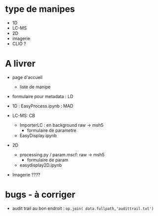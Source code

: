 # type de manipes
- 1D
- LC-MS
- 2D
- imagerie
- CLIO ?

# A livrer
- page d'accueil
    - liste de manipe
- formulaire pour metadata : LD
- 1D : EasyProcess.ipynb  : MAD
- LC-MS: CB
    - ImporterLC : en background raw -> msh5
        - formulaire de parametre
    - EasyDisplay.ipynb
- 2D
    - processing.py / param.mscf: raw -> msh5
        - formulaire de param
    - easydisplay2D.ipynb

- Imagerie ????

# bugs - à corriger
- audit trail au bon endroit : `op.join( data.fullpath,'audittrail.txt')`


```python

```
